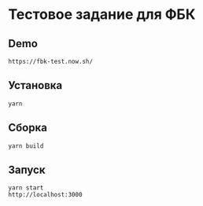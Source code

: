 # Тестовое задание для ФБК

## Demo
    https://fbk-test.now.sh/

## Установка 
    yarn

## Сборка
    yarn build

## Запуск
    yarn start
    http://localhost:3000

